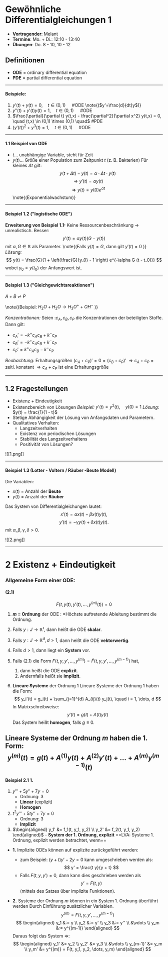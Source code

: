 # Gewöhnliche Differentialgleichungen 1 

- **Vortragender**: Melant 
- **Termine**: Mo. + Di.: 12:10 - 13:40 
- **Übungen**: Do. 8 - 10, 10 - 12 
## Definitionen 
- **ODE** = ordinary differential equation 
- **PDE** = partial differential equation  
---
#### Beispiele:
1. $y'(t) + y(t) = 0, \quad t \in (0,1) \quad$ #ODE
\note{($y'=\frac{d}{dt}y$)}
2. $y''(t) + y'(t) y(t) = 1, \quad t \in (0,1) \quad$ #ODE 
3. $\frac{\partial}{\partial t} y(t,x) - \frac{\partial^2}{\partial x^2} y(t,x) = 0, \quad (t,x) \in (0,1) \times (0,1) \quad$ #PDE 
4. $(y'(t))^2 + y^3(t) = 1, \quad t \in (0,1) \quad$ #ODE 

--- 
#### 1.1 Beispiel von ODE 
- $t \dots$  unabhängige Variable, steht für Zeit
- $y(t) \dots$ Größe einer Population zum Zeitpunkt $t$ (z. B. Bakterien) Für kleines $\Delta t$ gilt: $$ y(t + \Delta t) - y(t) = \alpha \cdot \Delta t \cdot y(t) $$ $$ \Rightarrow y'(t) = \alpha y(t) $$ $$ \Rightarrow y(t) = y(0) e^{\alpha t} $$ \note{(Exponentialwachstum)}
--- 
#### Beispiel 1.2 ("logistische ODE") 

**Erweiterung von Beispiel 1.1:** Keine Ressourcenbeschränkung $\rightarrow$ unrealistisch. Besser: $$ y'(t) = \alpha y(t) (G - y(t)) $$ mit $\alpha, G \in \mathbb{R}$ als Parameter. 
\note{(Falls $y(t) = G$, dann gilt $y'(t) = 0$ )}
*Lösung:*$$ y(t) = \frac{G}{1 + \left(\frac{G}{y_0} - 1 \right) e^{-\alpha G (t - t_0)}} $$ wobei $y_0 = y(t_0)$ der Anfangswert ist.

---
#### Beispiel 1.3 ("Gleichgewichtsreaktionen") 

$A + B \rightleftharpoons P$

\note{(Beispiel: $H_2O + H_2O \rightarrow H_3O^+ + OH^-$ )}

*Konzentrationen:* Seien :$c_A, c_B, c_P$ die Konzentrationen der beteiligten Stoffe. Dann gilt: 
- $c_A' = -k^+ c_A c_B + k^- c_P$ 
- $c_B' = -k^+ c_A c_B + k^- c_P$
- $c_P' = k^+ c_A c_B - k^- c_P$
 
 *Beobachtung:* 
 Erhaltungsgrößen $(c_A + c_P)' = 0 = (c_B + c_P)'$ $\Rightarrow c_A + c_P = \text{zeitl. konstant}$ $\Rightarrow c_A + c_P \text{ ist eine Erhaltungsgröße}$

---

## 1.2 Fragestellungen 
- Existenz + Eindeutigkeit
-  Existenzbereich von Lösungen 
	*Beispiel:* $y'(t) = y^2(t), \quad y(0) = 1$ 
	*Lösung:* $y(t) = \frac{1}{1 - t}$
-  Stetige Abhängigkeit der Lösung von Anfangsdaten und Parametern.
- Qualitatives Verhalten:
	- Langzeitverhalten
	- Existenz von periodischen Lösungen
	- Stabilität des Langzeitverhaltens
	- Positivität von Lösungen?

![[1.png]]

---
#### Beispiel 1.3 (Lotter - Voltern / Räuber -Beute Modell)

Die Variablen:  
- $x(t)$ = Anzahl der **Beute**
- $y(t)$ = Anzahl der **Räuber**

Das System von Differentialgleichungen lautet:  
$$x'(t) = \alpha x(t) - \beta x(t) y(t),$$$$y'(t) = -\gamma y(t) + \delta x(t) y(t).$$mit $\alpha, \beta, \gamma, \delta > 0$.


![[2.png]]

---
# 2 Existenz + Eindeutigkeit

### Allgemeine Form einer ODE:

#### (2.1)
$$F(t, y(t), y'(t), \dots, y^{(m)}(t)) = 0$$  

1. **$m$ = Ordnung** der ODE : =Höchste auftretende Ableitung bestimmt die Ordnung.

2. Falls $y: J \to \mathbb{R}¹$, dann heißt die ODE **skalar**.

3. Falls $y: J \to \mathbb{R}^d, d > 1$, dann heißt die ODE **vektorwertig**.

4. Falls $d > 1$, dann liegt ein **System** vor.

5. Falls (2.1) die Form  $F(t, y, y', \dots, y^{(m)}) = \tilde{F}(t, y, y', \dots, y^{(m-1)})$  hat,
	1. dann heißt die ODE **explizit**. 
	2. Andernfalls heißt sie **implizit**.
6. **Lineare Systeme** der Ordnung 1 Lineare Systeme der Ordnung 1 haben die Form: $$ y_i'(t) = g_i(t) + \sum_{j=1}^{d} A_{ij}(t) y_j(t), \quad i = 1, \dots, d $$ In Matrixschreibweise: $$ y'(t) = g(t) + A(t) y(t) $$ Das System heißt **homogen**, falls $g \equiv 0$.

Lineare Systeme der Ordnung $m$ haben die **1. Form**: 
$$ y^{(m)}(t) = g(t) + A^{(1)} y(t) + A^{(2)} y'(t) + \dots + A^{(m)} y^{(m-1)}(t) $$ 
--- 

#### Beispiel 2.1 1. 

1. $y''' + 5 y'' + 7y = 0$
	- Ordnung: 3 
	- **Linear** (explizit) 
	- **Homogen** 
2. $t^2 y''' + 5 t y'' + 7y = 0$
	- Ordnung: 3 
	- **Implizit**
3.  $\begin{aligned} y_1' &= f_1(t, y_1, y_2) \\ y_2' &= f_2(t, y_1, y_2) \end{aligned}$ - **System der 1. Ordnung, explizit**
==LVA: Systeme 1. Ordnung, explizit werden betrachtet, wenn==

- **1.** Implizite ODEs können auf explizite zurückgeführt werden: 
	- zum Beispiel: $(y + t) y' - 2y = 0$ kann umgeschrieben werden als: $$ y' = \frac{t y}{y + t} $$
	- Falls $F(t, y, y') = 0$, dann kann dies geschrieben werden als $$ y' = F(t, y)$$ (mittels des Satzes über implizite Funktionen). 
	
- **2.** Systeme der Ordnung $m$ können in ein System 1. Ordnung überführt werden 
 Durch Einführung zusätzlicher Variablen.
$$ y^{(m)} = F(t, y, y', \dots, y^{(m-1)}) $$$$ \begin{aligned} y_1 &:= y \\ y_2 &:= y' \\ y_3 &:= y'' \\ &\vdots \\ y_m &:= y^{(m-1)} \end{aligned} $$ Daraus folgt das System $\Rightarrow$: $$ \begin{aligned} y_1' &= y_2 \\ y_2' &= y_3 \\ &\vdots \\ y_{m-1}' &= y_m \\ y_m' &= y^{(m)} = F(t, y_1, y_2, \dots, y_m) \end{aligned} $$